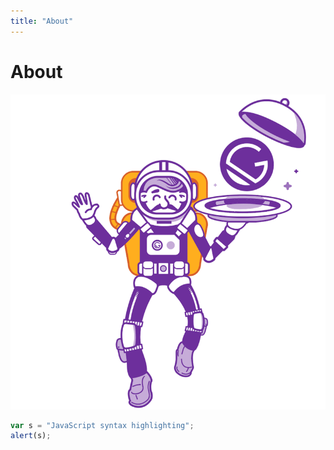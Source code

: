 ```yaml
---
title: "About"
---
```

# About 

![astronaut](gatsby-astronaut.png)

```javascript
var s = "JavaScript syntax highlighting";
alert(s);
```
